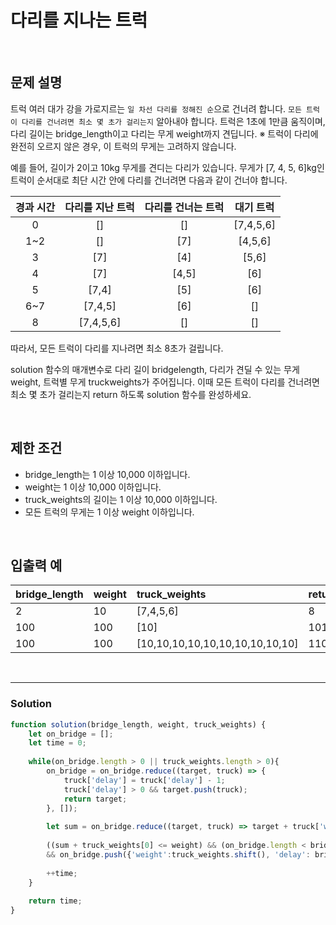 # 다리를 지나는 트럭

<br/>

## 문제 설명
트럭 여러 대가 강을 가로지르는 `일 차선 다리를 정해진 순`으로 건너려 합니다. `모든 트럭이 다리를 건너려면 최소 몇 초가 걸리는지` 알아내야 합니다. 트럭은 1초에 1만큼 움직이며, 다리 길이는 bridge_length이고 다리는 무게 weight까지 견딥니다.
※ 트럭이 다리에 완전히 오르지 않은 경우, 이 트럭의 무게는 고려하지 않습니다.  

예를 들어, 길이가 2이고 10kg 무게를 견디는 다리가 있습니다. 무게가 [7, 4, 5, 6]kg인 트럭이 순서대로 최단 시간 안에 다리를 건너려면 다음과 같이 건너야 합니다.

| 경과 시간 | 	다리를 지난 트럭 | 다리를 건너는 트럭 | 대기 트럭 |
| :---: | :---: | :---: | :---: |
| 0 | [] | [] | [7,4,5,6] |
| 1~2 | [] | [7] | [4,5,6] |
| 3 | [7] | [4] | [5,6] |
| 4 | [7] | [4,5] | [6] |
| 5 | [7,4] | [5] | [6] |
| 6~7 | [7,4,5] | [6] | [] |
| 8 | [7,4,5,6] | [] | [] |

따라서, 모든 트럭이 다리를 지나려면 최소 8초가 걸립니다.

solution 함수의 매개변수로 다리 길이 bridgelength, 다리가 견딜 수 있는 무게 weight, 트럭별 무게 truckweights가 주어집니다. 이때 모든 트럭이 다리를 건너려면 최소 몇 초가 걸리는지 return 하도록 solution 함수를 완성하세요.

<br/>

## 제한 조건
- bridge_length는 1 이상 10,000 이하입니다.
- weight는 1 이상 10,000 이하입니다.
- truck_weights의 길이는 1 이상 10,000 이하입니다.
- 모든 트럭의 무게는 1 이상 weight 이하입니다.

<br/>

## 입출력 예
| bridge_length | weight | truck_weights | return |
| :--- | :--- | :--- | :--- |
| 2 | 10 | [7,4,5,6] | 8 |
| 100 | 100 | [10] | 101 |
| 100 | 100 | [10,10,10,10,10,10,10,10,10,10] | 110 |


<br/>

---

### Solution
```javascript
function solution(bridge_length, weight, truck_weights) {
    let on_bridge = [];
    let time = 0;
    
    while(on_bridge.length > 0 || truck_weights.length > 0){    
        on_bridge = on_bridge.reduce((target, truck) => {
            truck['delay'] = truck['delay'] - 1;
            truck['delay'] > 0 && target.push(truck);            
            return target;
        }, []);
        
        let sum = on_bridge.reduce((target, truck) => target + truck['weight'], 0);
        
        ((sum + truck_weights[0] <= weight) && (on_bridge.length < bridge_length)) 
        && on_bridge.push({'weight':truck_weights.shift(), 'delay': bridge_length});
              
        ++time;
    }
    
    return time;
}
```